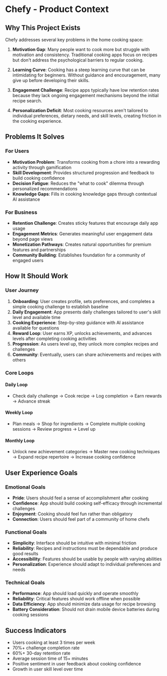 # Chefy - Product Context

## Why This Project Exists

Chefy addresses several key problems in the home cooking space:

1. **Motivation Gap**: Many people want to cook more but struggle with motivation and consistency. Traditional cooking apps focus on recipes but don't address the psychological barriers to regular cooking.

2. **Learning Curve**: Cooking has a steep learning curve that can be intimidating for beginners. Without guidance and encouragement, many give up before developing their skills.

3. **Engagement Challenge**: Recipe apps typically have low retention rates because they lack ongoing engagement mechanisms beyond the initial recipe search.

4. **Personalization Deficit**: Most cooking resources aren't tailored to individual preferences, dietary needs, and skill levels, creating friction in the cooking experience.

## Problems It Solves

### For Users

- **Motivation Problem**: Transforms cooking from a chore into a rewarding activity through gamification
- **Skill Development**: Provides structured progression and feedback to build cooking confidence
- **Decision Fatigue**: Reduces the "what to cook" dilemma through personalized recommendations
- **Knowledge Gaps**: Fills in cooking knowledge gaps through contextual AI assistance

### For Business

- **Retention Challenge**: Creates sticky features that encourage daily app usage
- **Engagement Metrics**: Generates meaningful user engagement data beyond page views
- **Monetization Pathways**: Creates natural opportunities for premium features and partnerships
- **Community Building**: Establishes foundation for a community of engaged users

## How It Should Work

### User Journey

1. **Onboarding**: User creates profile, sets preferences, and completes a simple cooking challenge to establish baseline
2. **Daily Engagement**: App presents daily challenges tailored to user's skill level and available time
3. **Cooking Experience**: Step-by-step guidance with AI assistance available for questions
4. **Reward Loop**: User earns XP, unlocks achievements, and advances levels after completing cooking activities
5. **Progression**: As users level up, they unlock more complex recipes and challenges
6. **Community**: Eventually, users can share achievements and recipes with others

### Core Loops

#### Daily Loop
- Check daily challenge → Cook recipe → Log completion → Earn rewards → Advance streak

#### Weekly Loop
- Plan meals → Shop for ingredients → Complete multiple cooking sessions → Review progress → Level up

#### Monthly Loop
- Unlock new achievement categories → Master new cooking techniques → Expand recipe repertoire → Increase cooking confidence

## User Experience Goals

### Emotional Goals

- **Pride**: Users should feel a sense of accomplishment after cooking
- **Confidence**: App should build cooking self-efficacy through incremental challenges
- **Enjoyment**: Cooking should feel fun rather than obligatory
- **Connection**: Users should feel part of a community of home chefs

### Functional Goals

- **Simplicity**: Interface should be intuitive with minimal friction
- **Reliability**: Recipes and instructions must be dependable and produce good results
- **Accessibility**: Features should be usable by people with varying abilities
- **Personalization**: Experience should adapt to individual preferences and needs

### Technical Goals

- **Performance**: App should load quickly and operate smoothly
- **Reliability**: Critical features should work offline when possible
- **Data Efficiency**: App should minimize data usage for recipe browsing
- **Battery Consideration**: Should not drain mobile device batteries during cooking sessions

## Success Indicators

- Users cooking at least 3 times per week
- 70%+ challenge completion rate
- 60%+ 30-day retention rate
- Average session time of 15+ minutes
- Positive sentiment in user feedback about cooking confidence
- Growth in user skill level over time
